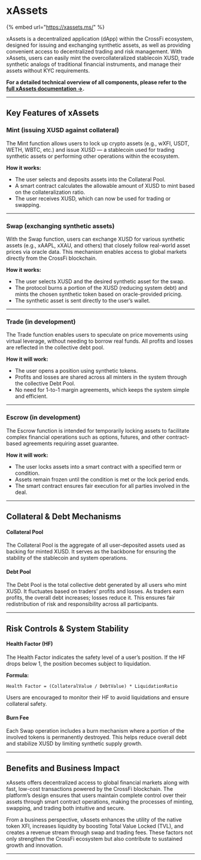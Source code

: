 # xAssets

{% embed url="https://xassets.ms/" %}

xAssets is a decentralized application (dApp) within the CrossFi ecosystem, designed for issuing and exchanging synthetic assets, as well as providing convenient access to decentralized trading and risk management. With xAssets, users can easily mint the overcollateralized stablecoin XUSD, trade synthetic analogs of traditional financial instruments, and manage their assets without KYC requirements.

**For a detailed technical overview of all components, please refer to the** [**full xAssets documentation →**](https://docs.xassets.ms/mint/user/intro)**.**

***

## Key Features of xAssets

### Mint (issuing XUSD against collateral)

The Mint function allows users to lock up crypto assets (e.g., wXFI, USDT, WETH, WBTC, etc.) and issue XUSD — a stablecoin used for trading synthetic assets or performing other operations within the ecosystem.

**How it works:**

* The user selects and deposits assets into the Collateral Pool.
* A smart contract calculates the allowable amount of XUSD to mint based on the collateralization ratio.
* The user receives XUSD, which can now be used for trading or swapping.

***

### Swap (exchanging synthetic assets)

With the Swap function, users can exchange XUSD for various synthetic assets (e.g., xAAPL, xXAU, and others) that closely follow real-world asset prices via oracle data. This mechanism enables access to global markets directly from the CrossFi blockchain.

**How it works:**

* The user selects XUSD and the desired synthetic asset for the swap.
* The protocol burns a portion of the XUSD (reducing system debt) and mints the chosen synthetic token based on oracle-provided pricing.
* The synthetic asset is sent directly to the user’s wallet.

***

### Trade (in development)

The Trade function enables users to speculate on price movements using virtual leverage, without needing to borrow real funds. All profits and losses are reflected in the collective debt pool.

**How it will work:**

* The user opens a position using synthetic tokens.
* Profits and losses are shared across all minters in the system through the collective Debt Pool.
* No need for 1-to-1 margin agreements, which keeps the system simple and efficient.

***

### Escrow (in development)

The Escrow function is intended for temporarily locking assets to facilitate complex financial operations such as options, futures, and other contract-based agreements requiring asset guarantee.

**How it will work:**

* The user locks assets into a smart contract with a specified term or condition.
* Assets remain frozen until the condition is met or the lock period ends.
* The smart contract ensures fair execution for all parties involved in the deal.

***

## Collateral & Debt Mechanisms

#### Collateral Pool

The Collateral Pool is the aggregate of all user-deposited assets used as backing for minted XUSD. It serves as the backbone for ensuring the stability of the stablecoin and system operations.

#### Debt Pool

The Debt Pool is the total collective debt generated by all users who mint XUSD. It fluctuates based on traders’ profits and losses. As traders earn profits, the overall debt increases; losses reduce it. This ensures fair redistribution of risk and responsibility across all participants.

***

## Risk Controls & System Stability

#### Health Factor (HF)

The Health Factor indicates the safety level of a user’s position. If the HF drops below 1, the position becomes subject to liquidation.

**Formula:**

```
Health Factor = (CollateralValue / DebtValue) * LiquidationRatio
```

Users are encouraged to monitor their HF to avoid liquidations and ensure collateral safety.

#### Burn Fee

Each Swap operation includes a burn mechanism where a portion of the involved tokens is permanently destroyed. This helps reduce overall debt and stabilize XUSD by limiting synthetic supply growth.

***

## Benefits and Business Impact

xAssets offers decentralized access to global financial markets along with fast, low-cost transactions powered by the CrossFi blockchain. The platform’s design ensures that users maintain complete control over their assets through smart contract operations, making the processes of minting, swapping, and trading both intuitive and secure.

From a business perspective, xAssets enhances the utility of the native token XFI, increases liquidity by boosting Total Value Locked (TVL), and creates a revenue stream through swap and trading fees. These factors not only strengthen the CrossFi ecosystem but also contribute to sustained growth and innovation.

***

